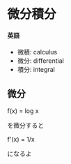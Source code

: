 # 微分積分
#### 英語
- 微積: calculus
- 微分: differential
- 積分: integral

## 微分
f(x) = log  x

を微分すると

f'(x) = 1/x

になるよ